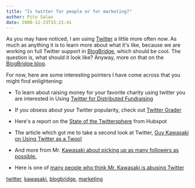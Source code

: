```yaml
---
title: "Is twitter for people or for marketing?"
author: Pito Salas
date: 2008-12-23T15:21:41
---
```




As you may have noticed, I am using [Twitter](<http://www.twitter.com>) a
little more often now. As much as anything it is to learn more about what it's
like, because we are working on full Twitter support in
[BlogBridge](<http://www.blogbridge.com>), which should be cool. The question
is, what should it look like? Anyway, more on that on the [BlogBridge
blog](<http://www.blogbridge.com>).

For now, here are some interesting pointers I have come across that you might
find enlightening:

  * To learn about raising money for your favorite charity using twitter you are interested in Using [Twitter for Distributed Fundraising](<http://twitter.grader.com/>)

  * If you obsess about your Twitter popularity, check out [Twitter Grader](<http://twitter.grader.com/>)

  * Here's a report on the [State of the Twittersphere](<http://blog.hubspot.com/blog/tabid/6307/bid/4439/State-of-the-Twittersphere-Q4-2008-Report.aspx>) from Hubspot

  * The article which got me to take a second look at Twitter, [Guy Kawasaki on Using Twitter as a Twool](<http://blog.guykawasaki.com/2008/12/how-to-use-twit.html>)

  * And more from Mr. [Kawasaki about picking up as many followers as possible.](<http://blog.guykawasaki.com/2008/11/looking-for-m-1.html>)

  * Here is one of [many people who think Mr. Kawasaki is abusing Twitter](<http://blog.guykawasaki.com/2008/11/looking-for-m-1.html>)

[twitter](<http://technorati.com/tag/twitter>),
[kawasaki](<http://technorati.com/tag/kawasaki>),
[blogbridge](<http://technorati.com/tag/blogbridge>),
[marketing](<http://technorati.com/tag/marketing>)


